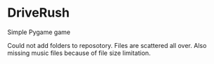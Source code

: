 # DriveRush
Simple Pygame game

Could not add folders to reposotory. Files are scattered all over. Also missing music files because of file size limitation.
